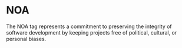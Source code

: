 # NOA
The NOA tag represents a commitment to preserving the integrity of software development by keeping projects free of political, cultural, or personal biases.
